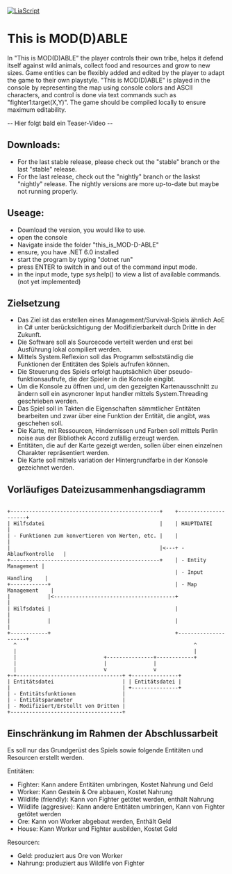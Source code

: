 <!--

author:   Björn Schnabel
email:    bjoern.schnabel09@gmail.com
version:  0.0.2
language: de
narrator: Deutsch Female
title: GoT README

import: https://github.com/liascript/CodeRunner
        https://raw.githubusercontent.com/liascript-templates/plantUML/master/README.md
        https://raw.githubusercontent.com/liaTemplates/ExplainGit/master/README.md

-->

[![LiaScript](https://raw.githubusercontent.com/LiaScript/LiaScript/master/badges/course.svg)](https://liascript.github.io/course/?https://github.com/Kerbaltec-Solutions/this_is_MOD-D-ABLE/blob/master/README.md)

# This is MOD(D)ABLE

In "This is MOD(D)ABLE" the player controls their own tribe, helps it defend itself against wild animals, collect food and resources and grow to new sizes. Game entities can be flexibly added and edited by the player to adapt the game to their own playstyle. "This is MOD(D)ABLE" is played in the console by representing the map using console colors and ASCII characters, and control is done via text commands such as "fighter1:target(X,Y)". The game should be compiled locally to ensure maximum editability.

-- Hier folgt bald ein Teaser-Video --

## Downloads:

- For the last stable release, please check out the "stable" branch or the last "stable" release.
- For the last release, check out the "nightly" branch or the laskst "nightly" release. The nightly versions are more up-to-date but maybe not running properly.

## Useage: 

- Download the version, you would like to use.
- open the console
- Navigate inside the folder "this_is_MOD-D-ABLE"
- ensure, you have .NET 6.0 installed
- start the program by typing "dotnet run"
- press ENTER to switch in and out of the command input mode.
- in the input mode, type sys:help() to view a list of available commands. (not yet implemented)

## Zielsetzung

- Das Ziel ist das erstellen eines Management/Survival-Spiels ähnlich AoE in C# unter berücksichtigung der Modifizierbarkeit durch Dritte in der Zukunft.
- Die Software soll als Sourcecode verteilt werden und erst bei Ausführung lokal compiliert werden.
- Mittels System.Reflexion soll das Programm selbstständig die Funktionen der Entitäten des Spiels aufrufen können.
- Die Steuerung des Spiels erfolgt hauptsächlich über pseudo-funktionsaufrufe, die der Spieler in die Konsole eingibt.
- Um die Konsole zu öffnen und, um den gezeigten Kartenausschnitt zu ändern soll ein asyncroner Input handler mittels System.Threading geschrieben werden.
- Das Spiel soll in Takten die Eigenschaften sämmtlicher Entitäten bearbeiten und zwar über eine Funktion der Entität, die angibt, was geschehen soll.
- Die Karte, mit Ressourcen, Hindernissen und Farben soll mittels Perlin noise aus der Bibliothek Accord zufällig erzeugt werden.
- Entitäten, die auf der Karte gezeigt werden, sollen über einen einzelnen Charakter repräsentiert werden.
- Die Karte soll mittels variation der Hintergrundfarbe in der Konsole gezeichnet werden.

## Vorläufiges Dateizusammenhangsdiagramm
<!--
style="width: 90%; max-width: 860px; display: block; margin-left: auto; margin-right: auto;"
-->
````ascii

+------------------------------------------------+    +---------------------+
| Hilfsdatei                                     |    | HAUPTDATEI          |
| - Funktionen zum konvertieren von Werten, etc. |    |                     |
|                                                |<---+ - Ablaufkontrolle   |
+------------------------------------------------+    | - Entity Management |
                                                      | - Input Handling    |
+------------+                                        | - Map Management    |
|            |<---------------------------------------+                     |
| Hilfsdatei |                                        |                     |
|            |                                        |                     |
+------------+                                        +---------------------+
  ^                                                         ^
  |                                                         |
  |                            +---------------+------------+
  |                            |               |
  |                            v               v
+-+----------------------------------+ +---------------+
| Entitätsdatei                      | | Entitätsdatei |
|                                    | +---------------+
| - Entitätsfunktionen               |
| - Entitätsparameter                |
| - Modifiziert/Erstellt von Dritten |
+------------------------------------+

````

## Einschränkung im Rahmen der Abschlussarbeit

Es soll nur das Grundgerüst des Spiels sowie folgende Entitäten und Resourcen erstellt werden.

Entitäten:

- Fighter: Kann andere Entitäten umbringen, Kostet Nahrung und Geld
- Worker: Kann Gestein & Ore abbauen, Kostet Nahrung
- Wildlife (friendly): Kann von Fighter getötet werden, enthält Nahrung
- Wildlife (aggresive): Kann andere Entitäten umbringen, Kann von Fighter getötet werden
- Ore: Kann von Worker abgebaut werden, Enthält Geld
- House: Kann Worker und Fighter ausbilden, Kostet Geld

Resourcen:

- Geld: produziert aus Ore von Worker
- Nahrung: produziert aus Wildlife von Fighter
